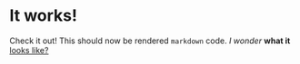 # It works!

Check it out! This should now be rendered `markdown` code. *I wonder* **what it** [looks like?](test)
